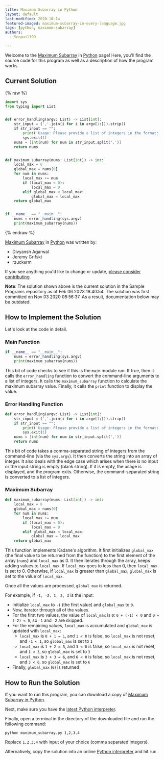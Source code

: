 ```yaml
---
title: Maximum Subarray in Python
layout: default
last-modified: 2020-10-14
featured-imaged: maximum-subarray-in-every-language.jpg
tags: [python, maximum-subarray]
authors:
  - Senpai1199

---
```


Welcome to the [Maximum Subarray](https://sampleprograms.io/projects/maximum-subarray) in [Python](https://sampleprograms.io/languages/python) page! Here, you'll find the source code for this program as well as a description of how the program works.

## Current Solution

{% raw %}

```python
import sys
from typing import List


def error_handling(argv: List) -> List[int]:
    str_input = (','.join(i for i in argv[1:])).strip()
    if str_input == "":
        print('Usage: Please provide a list of integers in the format: "1, 2, 3, 4, 5"')
        sys.exit(1)
    nums = [int(num) for num in str_input.split(',')]
    return nums


def maximum_subarray(nums: List[int]) -> int:
    local_max = 0
    global_max = nums[0]
    for num in nums:
        local_max += num
        if (local_max < 0):
            local_max = 0
        elif global_max < local_max:
            global_max = local_max
    return global_max


if __name__ == "__main__":
    nums = error_handling(sys.argv)
    print(maximum_subarray(nums))
```

{% endraw %}

[Maximum Subarray](https://sampleprograms.io/projects/maximum-subarray) in [Python](https://sampleprograms.io/languages/python) was written by:

- Divyansh Agarwal
- Jeremy Grifski
- rzuckerm

If you see anything you'd like to change or update, [please consider contributing](https://github.com/TheRenegadeCoder/sample-programs).

**Note**: The solution shown above is the current solution in the Sample Programs repository as of Feb 06 2023 19:40:54. The solution was first committed on Nov 03 2020 08:56:37. As a result, documentation below may be outdated.

## How to Implement the Solution

Let's look at the code in detail.

### Main Function

```python
if __name__ == "__main__":
    nums = error_handling(sys.argv)
    print(maximum_subarray(nums))
```

This bit of code checks to see if this is the `main` module run. If true, then it calls the `error_handling`
function to convert the command-line arguments to a list of integers. It calls the `maximum_subarray`
function to calculate the maximum subarray value. Finally, it calls the `print` function to display
the value.

### Error Handling Function

```python
def error_handling(argv: List) -> List[int]:
    str_input = (','.join(i for i in argv[1:])).strip()
    if str_input == "":
        print('Usage: Please provide a list of integers in the format: "1, 2, 3, 4, 5"')
        sys.exit(1)
    nums = [int(num) for num in str_input.split(',')]
    return nums
```

This bit of code takes a comma-separated string of integers from the command-line (via the `sys.argv`). It then converts the string into an array of integer. It also deals with the edge case which arises when there is no input or the input string is empty (blank string).
If it is empty, the usage is displayed, and the program exits. Otherwise, the command-separated string is converted to a list of integers.

### Maximum Subarray

```python
def maximum_subarray(nums: List[int]) -> int:
    local_max = 0
    global_max = nums[0]
    for num in nums:
        local_max += num
        if (local_max < 0):
            local_max = 0
        elif global_max < local_max:
            global_max = local_max
    return global_max
```

This function implements Kadane's algorithm. It first initializes `global_max`
(the final value to be returned from the function) to the first element of the array (`nums`)
and `local_max` as 0. It then iterates through the array, keeps adding values to `local_max`.
If `local_max` goes to less than 0, then `local_max` is set to 0. Otherwise, if `local_max`
is greater than `global_max`, `global_max` is set to the value of `local_max`.

Once all the values are processed, `global_max` is returned.

For example, if `-1, -2, 1, 2, 3` is the input:

- Initialize `local_max` to `-1` (the first value) and `global_max` to `0`.
- Now, iterator through all of the values.
- For the first two values, the value of `local_max` is `0`: `0 + (-1) < 0` and `0 + (-2) < 0`, so `-1` and `-2` are skipped.
- For the remaining values, `local_max` is accumulated and `global_max` is updated with `local_max`:
  - `local_max` is `0 + 1 = 1`, and `1 < 0` is false, so `local_max` is not reset, and `-1 < 1`, so `global_max` is set to `1`
  - `local_max` is `1 + 2 = 3`, and `3 < 0` is false, so `local_max` is not reset, and `1 < 3`, so `global_max` is set to `3`
  - `local_max` is `3 + 3 = 6`, and `6 < 0` is false, so `local_max` is not reset, and `3 < 6`, so `global_max` is set to `6`
- Finally, `global_max` (`6`) is returned


## How to Run the Solution

If you want to run this program, you can download a copy of [Maximum Subarray in Python](https://github.com/TheRenegadeCoder/sample-programs/blob/main/archive/p/python/maximum_subarray.py).

Next, make sure you have the [latest Python interpreter](https://www.python.org/downloads/).

Finally, open a terminal in the directory of the downloaded file and run the following command:

`python maximum_subarray.py 1,2,3,4`

Replace `1,2,3,4` with input of your choice (comma separated integers).

Alternatively, copy the solution into an online [Python interpreter](https://www.online-python.com/) and hit run.

